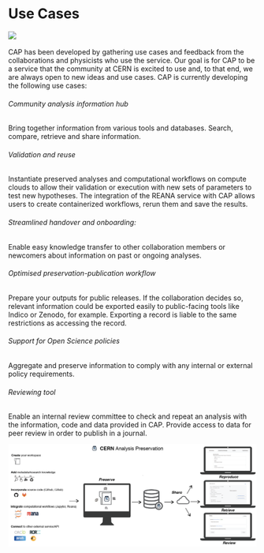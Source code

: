 # Use Cases

![](_static/cernanalysispreservation_user_stories.png)

CAP has been developed by gathering use cases and feedback from the collaborations and physicists who use the service. Our goal is for CAP to be a service that the community at CERN is excited to use and, to that end, we are always open to new ideas and use cases. CAP is currently developing the following use cases:

###### Community analysis information hub

Bring together information from various tools and databases. Search, compare, retrieve and share information.

###### Validation and reuse

Instantiate preserved analyses and computational workflows on compute clouds to allow their validation or execution with new sets of parameters to test new hypotheses. The integration of the REANA service with CAP allows users to create containerized workflows, rerun them and save the results.

###### Streamlined handover and onboarding:

Enable easy knowledge transfer to other collaboration members or newcomers about information on past or ongoing analyses.

###### Optimised preservation-publication workflow

Prepare your outputs for public releases. If the collaboration decides so, relevant information could be exported easily to public-facing tools like Indico or Zenodo, for example. Exporting a record is liable to the same restrictions as accessing the record.

###### Support for Open Science policies

Aggregate and preserve information to comply with any internal or external policy requirements.

###### Reviewing tool

Enable an internal review committee to check and repeat an analysis with the information, code and data provided in CAP. Provide access to data for peer review in order to publish in a journal.


![CAP Workflow](_static/CAP-workflow-snapshot.png)
